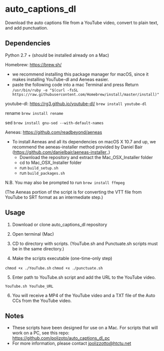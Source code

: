 # auto_captions_dl
Download the auto captions file from a YouTube video, convert to plain text, and add punctuation.

## Dependencies

Python 2.7 + (should be installed already on a Mac)

Homebrew: https://brew.sh/
- we recommend installing this package manager for macOS, since it makes installing YouTube-dl and Aeneas easier.
- paste the following code into a mac Terminal and press Return
`/usr/bin/ruby -e "$(curl -fsSL https://raw.githubusercontent.com/Homebrew/install/master/install)"`

youtube-dl: https://rg3.github.io/youtube-dl/
`brew install youtube-dl`

rename
`brew install rename`

sed
`brew install gnu-sed --with-default-names`

Aeneas: https://github.com/readbeyond/aeneas
- To install Aeneas and all its dependencies on macOS X 10.7 and up, we recommend the aeneas-installer method provided by Daniel Bair (https://github.com/danielbair/aeneas-installer_)
  - Download the repository and extract the Mac_OSX_Installer folder
  - cd to Mac_OSX_Installer folder
  - run `build_setup.sh`
  - run `build_packages.sh`

N.B. You may also be prompted to run `brew install ffmpeg`

(The Aeneas portion of the script is for converting the VTT file from YouTube to SRT format as an intermediate step.)

## Usage
1) Download or clone auto_captions_dl repository

2) Open terminal (Mac)

3) CD to directory with scripts. (YouTube.sh and Punctuate.sh scripts must be in the same directory.)

4) Make the scripts executable (one-time-only step)

`chmod +x ./YouTube.sh`
`chmod +x ./punctuate.sh`

5) Enter path to YouTube.sh script and add the URL to the YouTube video.

`YouTube.sh YouTube_URL`

6) You will receive a MP4 of the YouTube video and a TXT file of the Auto CCs from the YouTube video.

## Notes

- These scripts have been designed for use on a Mac. For scripts that will work on a PC, see this repo: https://github.com/polizoto/auto_captions_dl_pc
- For more information, please contact jpolizzotto@htctu.net
